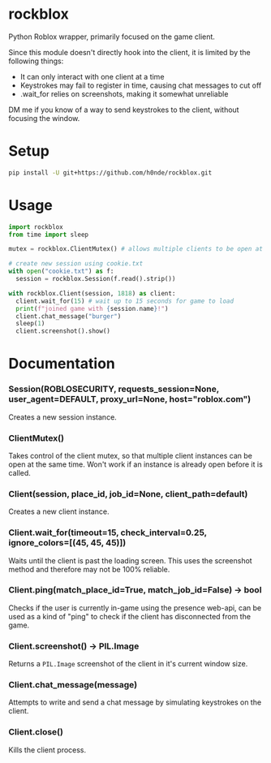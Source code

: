# rockblox
Python Roblox wrapper, primarily focused on the game client.

Since this module doesn't directly hook into the client, it is limited by the following things:
- It can only interact with one client at a time
- Keystrokes may fail to register in time, causing chat messages to cut off
- .wait_for relies on screenshots, making it somewhat unreliable

DM me if you know of a way to send keystrokes to the client, without focusing the window.

# Setup
```bash
pip install -U git+https://github.com/h0nde/rockblox.git
```

# Usage
```python
import rockblox
from time import sleep

mutex = rockblox.ClientMutex() # allows multiple clients to be open at once

# create new session using cookie.txt
with open("cookie.txt") as f:
  session = rockblox.Session(f.read().strip())

with rockblox.Client(session, 1818) as client:
  client.wait_for(15) # wait up to 15 seconds for game to load
  print(f"joined game with {session.name}!")
  client.chat_message("burger")
  sleep(1)
  client.screenshot().show()
```

# Documentation
### Session(ROBLOSECURITY, requests_session=None, user_agent=DEFAULT, proxy_url=None, host="roblox.com")
Creates a new session instance.

### ClientMutex()
Takes control of the client mutex, so that multiple client instances can be open at the same time. Won't work if an instance is already open before it is called.

### Client(session, place_id, job_id=None, client_path=default)
Creates a new client instance.

### Client.wait_for(timeout=15, check_interval=0.25, ignore_colors=\[(45, 45, 45)])
Waits until the client is past the loading screen. This uses the screenshot method and therefore may not be 100% reliable.

### Client.ping(match_place_id=True, match_job_id=False) -> bool
Checks if the user is currently in-game using the presence web-api, can be used as a kind of "ping" to check if the client has disconnected from the game.

### Client.screenshot() -> PIL.Image
Returns a `PIL.Image` screenshot of the client in it's current window size.

### Client.chat_message(message)
Attempts to write and send a chat message by simulating keystrokes on the client.

### Client.close()
Kills the client process.
